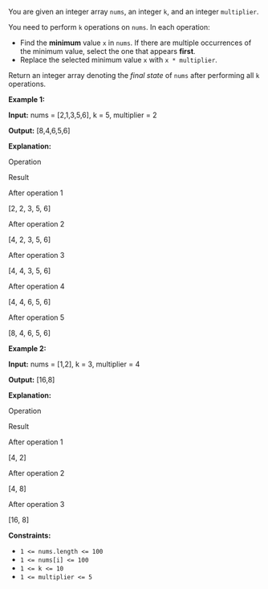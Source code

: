You are given an integer array  `nums`, an integer  `k`, and an integer  `multiplier`.

You need to perform  `k`  operations on  `nums`. In each operation:

-   Find the  **minimum**  value  `x`  in  `nums`. If there are multiple occurrences of the minimum value, select the one that appears  **first**.
-   Replace the selected minimum value  `x`  with  `x * multiplier`.

Return an integer array denoting the  _final state_  of  `nums`  after performing all  `k`  operations.

**Example 1:**

**Input:**  nums = [2,1,3,5,6], k = 5, multiplier = 2

**Output:**  [8,4,6,5,6]

**Explanation:**

Operation

Result

After operation 1

[2, 2, 3, 5, 6]

After operation 2

[4, 2, 3, 5, 6]

After operation 3

[4, 4, 3, 5, 6]

After operation 4

[4, 4, 6, 5, 6]

After operation 5

[8, 4, 6, 5, 6]

**Example 2:**

**Input:**  nums = [1,2], k = 3, multiplier = 4

**Output:**  [16,8]

**Explanation:**

Operation

Result

After operation 1

[4, 2]

After operation 2

[4, 8]

After operation 3

[16, 8]

**Constraints:**

-   `1 <= nums.length <= 100`
-   `1 <= nums[i] <= 100`
-   `1 <= k <= 10`
-   `1 <= multiplier <= 5`
